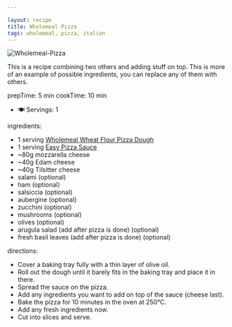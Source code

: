 ```yaml
---

layout: recipe
title: Wholemeal Pizza
tags: wholemeal, pizza, italian
---
```


![Wholemeal-Pizza](/recipes/pix/wholemeal-pizza.webp)

This is a recipe combining two others and adding stuff on top.
This is more of an example of possible ingredients, you can replace any of them with others.

prepTime: 5 min
cookTime: 10 min
- 🍽️ Servings: 1

ingredients:
- 1 serving [Wholemeal Wheat Flour Pizza Dough](/recipes/wholemeal-wheat-flour-pizza-dough)
- 1 serving [Easy Pizza Sauce](/recipes/easy-pizza-sauce)
- ~80g mozzarella cheese
- ~40g Edam cheese
- ~40g Tilsitter cheese
- salami (optional)
- ham (optional)
- salsiccia (optional)
- aubergine (optional)
- zucchini (optional)
- mushrooms (optional)
- olives (optional)
- arugula salad (add after pizza is done) (optional)
- fresh basil leaves (add after pizza is done) (optional)

directions:
- Cover a baking tray fully with a thin layer of olive oil.
- Roll out the dough until it barely fits in the baking tray and place it in there.
- Spread the sauce on the pizza.
- Add any ingredients you want to add on top of the sauce (cheese last).
- Bake the pizza for 10 minutes in the oven at 250°C.
- Add any fresh ingredients now.
- Cut into slices and serve.
